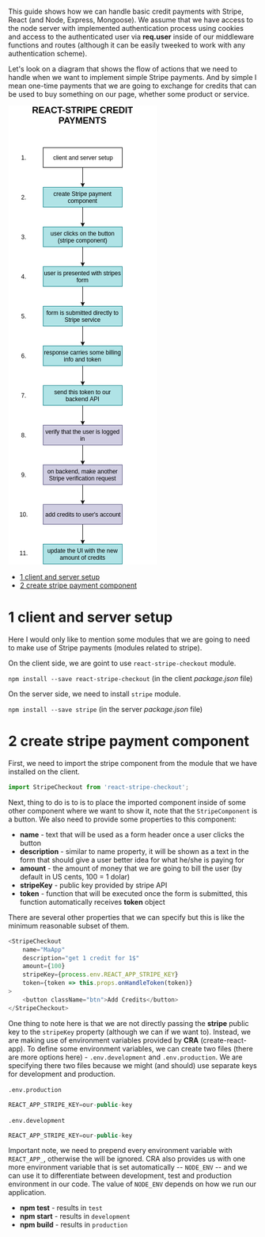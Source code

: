 This guide shows how we can handle basic credit payments with Stripe, React (and Node, Express, Mongoose). We assume that we have access to the node server with implemented authentication process using cookies and access to the authenticated user via __req.user__ inside of our middleware functions and routes (although it can be easily tweeked to work with any authentication scheme).

Let's look on a diagram that shows the flow of actions that we need to handle when we want to implement simple Stripe payments. And by simple I mean one-time payments that we are going to exchange for credits that can be used to buy something on our page, whether some product or service.

![react stripe flow diagram](https://github.com/Matus-Dubrava/react/blob/master/fundamentals/react/react-stripe-credit-payments/react-stripe-flow.png)

* [1 client and server setup](#1-client-and-server-setup)
* [2 create stripe payment component](#2-create-stripe-payment-component)

# 1 client and server setup

Here I would only like to mention some modules that we are going to need to make use of Stripe payments (modules related to stripe).

On the client side, we are goint to use `react-stripe-checkout` module.

`npm install --save react-stripe-checkout` (in the client _package.json_ file)

On the server side, we need to install `stripe` module.

`npm install --save stripe` (in the server _package.json_ file)

# 2 create stripe payment component

First, we need to import the stripe component from the module that we have installed on the client.

```javascript
import StripeCheckout from 'react-stripe-checkout';
```

Next, thing to do is to is to place the imported component inside of some other component where we want to show it, note that the `StripeComponent` is a button. We also need to provide some properties to this component:

* __name__ - text that will be used as a form header once a user clicks the button
* __description__ - similar to name property, it will be shown as a text in the form that should give a user better idea for what he/she is paying for
* __amount__ - the amount of money that we are going to bill the user (by default in US cents, 100 = 1 dolar)
* __stripeKey__ - public key provided by stripe API
* __token__ - function that will be executed once the form is submitted, this function automatically receives __token__ object

There are several other properties that we can specify but this is like the minimum reasonable subset of them.

```javascript
<StripeCheckout
    name="MaApp"
    description="get 1 credit for 1$"
    amount={100}
    stripeKey={process.env.REACT_APP_STRIPE_KEY}
    token={token => this.props.onHandleToken(token)}
>
    <button className="btn">Add Credits</button>
</StripeCheckout>
```

One thing to note here is that we are not directly passing the __stripe__ public key to the `stripeKey` property (although we can if we want to). Instead, we are making use of environment variables provided by __CRA__ (create-react-app). To define some environment variables, we can create two files (there are more options here) - `.env.development` and `.env.production`. We are specifying there two files because we might (and should) use separate keys for development and production.

`.env.production`

```javascript
REACT_APP_STRIPE_KEY=our-public-key
```

`.env.development`

```javascript
REACT_APP_STRIPE_KEY=our-public-key
```

Important note, we need to prepend every environment variable with `REACT_APP_`, otherwise the will be ignored. CRA also provides us with one more environment variable that is set automatically -- `NODE_ENV` -- and we can use it to differentiate between development, test and production environment in our code. The value of `NODE_ENV` depends on how we run our application.

* __npm test__ - results in `test`
* __npm start__ - results in `development`
* __npm build__ - results in `production`







